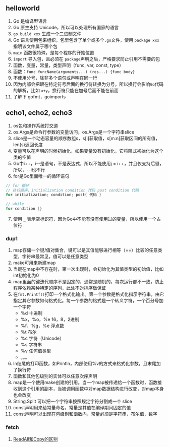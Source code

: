 ## helloworld
1. Go 是编译型语言
2. Go 原生支持 Unicode，所以可以处理所有国家的语言
3. `go build xxx` 生成一个二进制文件
4. Go 语言使用包来组织，包里包含了单个或多个`.go`文件，使用 `package xxx` 指明该文件属于哪个包
5. `main` 函数很特殊，是每个程序的开始位置
6. `import` 导入包，且必须在 `package`声明之后，严格要求防止引用不需要的包
7. 函数，变量，常量，类型声明（func, var, const, type）
8. 函数：`func funcName(arguments...) (res...) {func body}`
9. 不使用分号，除非多个语句或声明在同一行
10. 因为内部会把跟在特定符号后面的换行符转换为分号，所以换行会影响`Go`代码的解析，比如 `x+y`，换行符只能在加号后面不能在前面
11. 了解下 gofmt，goimports

## echo1, echo2, echo3
1. os包和操作系统打交道
2. os.Args是命令行参数的变量访问，os.Args是一个字符串slice
3. slice是一个动态容量的顺序数组s，s[i]获取值，s[m:n]获取区间的所有值，len(s)返回长度
4. 变量可以在声明的时候初始化，如果变量没有初始化，它将隐式初始化为这个类的空值
5. Go中i++，i--是语句，不是表达式，所以不能使用j = i++，并且仅支持后缀，所以，--i也不行
6. for是Go里面唯一的循环语句
```go
// for 循环
// 执行顺序，initialization condition 代码 post condition 代码
for initialization; condition; post{ 代码 }

// while
for condition {}
```
7. 使用 `_` 表示空标识符，因为Go中不能有没有使用过的变量，所以使用一个占位符

### dup1
1. map存储一个键/值对集合，键可以是其值能够进行相等（==）比较的任意类型，字符串最常见，值可以是任意类型
2. make可用来新建map
3. 当键在map中不存在时，第一次出现时，会初始化为其值类型的初始值，比如 int初始化为0
4. map里面的键迭代顺序不是固定的，通常是随机的，每次运行都不一致，防止程序依赖某种特定的序列，此处不对排序做保证
5. 在`fmt.Printf()`打印一个格式化输出。第一个参数是格式化指示字符串，由它指定其它参数如何格式化。每一个参数的格式是一个转义字符，一个百分号加一个字符
   - %d 十进制
   - %x，%o，%e 16，8，2进制
   - %f，%g，%e 浮点数
   - %t 布尔
   - %c 字符（Unicode）
   - %s 字符串
   - %v 任何值类型
   - 。。。
6. ln结尾的打印函数，如Println，内部使用%v的方式来格式化参数，且末尾加了换行符
7. 函数和其他包级别的实体可以任意次序声明
8. map是一个使用make创建的引用。当一个map被传递给一个函数时，函数接收到这个引用的副本，当被调用函数中对map数据结构进行改变，对map本身也会改变
9. String.Split 可以把一个字符串按照规定字符分割成一个 slice
10. const声明用来给常量命名，常量是其值在编译期间固定的值
11. const声明可以出现在包级别和函数内，常量必须是字符串，布尔值，数字

### fetch
1. [ReadAll和Copy的区别](https://juejin.cn/spost/7300812626278563859)